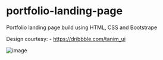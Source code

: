 # portfolio-landing-page
Portfolio landing page build using HTML, CSS and Bootstrape

Design courtesy: - https://dribbble.com/tanim_ui

![image](https://user-images.githubusercontent.com/64832169/197407318-d7e06a5c-4c4e-4d63-9fc9-1ba87a805179.png)

